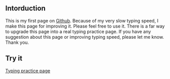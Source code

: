 ## Intorduction
This is my first page on [Github](https://github.com/). Because of my very slow typing speed, I make this page for improving it. Please feel free to use it. There is a far way to upgrade this page into a real typing practice page. If you have any suggestion about this page or improving typing speed, please let me know. Thank you.

## Try it
[Typing practice page](https://gengarsworld.com/apps/typing_practice/)
